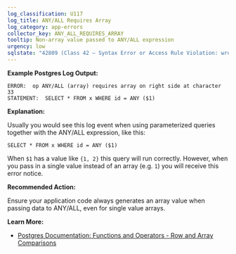 ```yaml
---
log_classification: U117
log_title: ANY/ALL Requires Array
log_category: app-errors
collector_key: ANY_ALL_REQUIRES_ARRAY
tooltip: Non-array value passed to ANY/ALL expression
urgency: low
sqlstate: "42809 (Class 42 — Syntax Error or Access Rule Violation: wrong_object_type)"
---
```


**Example Postgres Log Output:**

```
ERROR:  op ANY/ALL (array) requires array on right side at character 33
STATEMENT:  SELECT * FROM x WHERE id = ANY ($1)
```

**Explanation:**

Usually you would see this log event when using parameterized queries together
with the ANY/ALL expression, like this:

```
SELECT * FROM x WHERE id = ANY ($1)
```

When `$1` has a value like `{1, 2}` this query will run correctly. However, when
you pass in a single value instead of an array (e.g. `1`) you will receive this
error notice.

**Recommended Action:**

Ensure your application code always generates an array value when passing data to
ANY/ALL, even for single value arrays.

**Learn More:**

* [Postgres Documentation: Functions and Operators - Row and Array Comparisons](https://www.postgresql.org/docs/current/static/functions-comparisons.html)
